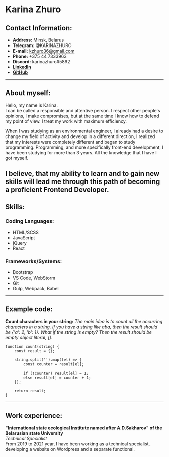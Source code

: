# Karina Zhuro

## Contact Information:

* **Address:** Minsk, Belarus
* **Telegram:** @KARINAZHURO
* **E-mail:**  kzhuro36@gmail.com
* **Phone:** +375 44 7333963
* **Discord:** karinazhuro#5892
* **[LinkedIn](https://www.linkedin.com/in/karina-zhuro/)**
* **[GitHub](https://www.github.com/karinazhuro)** 

---

## About myself:

Hello, my name is Karina.\
I can be called a responsible and attentive person. I respect other people's opinions, I make compromises, but at the
same time I know how to defend my point of view. I treat my work with maximum efficiency.

When I was studying as an environmental engineer, I already had a desire to change my field of activity and develop in a
different direction, I realized that my interests were completely different and began to study programming. Programming,
and more specifically front-end development, I have been studying for more than 3 years. All the knowledge that I have I
got myself.

I believe, that my ability to learn and to gain new skills will lead me through this path of becoming a proficient
Frontend Developer.
---

## Skills:

### Coding Languages:

* HTML/SCSS
* JavaScript
* jQuery
* React

### Frameworks/Systems:

* Bootstrap
* VS Code, WebStorm
* Git
* Gulp, Webpack, Babel

---

## Example code:

**Count characters in your string:** *The main idea is to count all the occurring characters in a string. If you have a
string like aba, then the result should be {'a': 2, 'b': 1}. What if the string is empty? Then the result should be
empty object literal, {}.*

```
function count(string) {
    const result = {};
    
    string.split('').map((el) => {
        const counter = result[el];
        
        if (!counter) result[el] = 1;
        else result[el] = counter + 1;
    });
        
    return result;
}
```

---

## Work experience:

**"International state ecological Institute named after A.D.Sakharov" of the Belarusian state University** \
*Technical Specialist* \
From 2019 to 2021 year, I have been working as a technical specialist, developing a website on Wordpress and a separate
functional.

